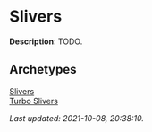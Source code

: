 # Slivers

**Description**: TODO.

## **Archetypes**

[Slivers](../archetypes/Slivers.html)  
[Turbo Slivers](../archetypes/Turbo%20Slivers.html)  


*Last updated: 2021-10-08, 20:38:10.*
